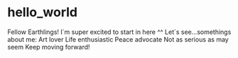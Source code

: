 # hello_world

Fellow Earthlings! I´m super excited to start in here ^^
Let´s see...somethings about me:
    Art lover
    Life enthusiastic
    Peace advocate
    Not as serious as may seem
Keep moving forward! 
